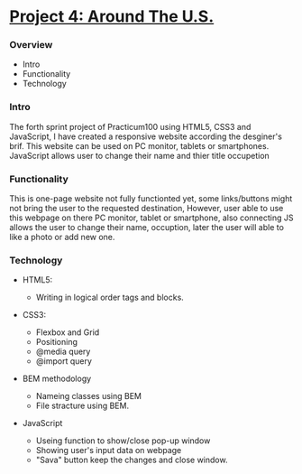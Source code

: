 # [Project 4: Around The U.S.](https://gte34g.github.io/web_project_4/)
### Overview
* Intro
* Functionality
* Technology

### Intro
The forth sprint project of Practicum100 using HTML5, CSS3 and JavaScript, I have created a responsive website according the desginer's
brif. This website can be used on PC monitor, tablets or smartphones. JavaScript allows user to change their name and thier title occupetion

### Functionality
This is one-page website not fully functionted yet, some links/buttons might not bring the user to the requested destination, 
However, user able to use this webpage on there PC monitor, tablet or smartphone, also connecting JS allows the user to change their name, occuption,
later the user will able to like a photo or add new one. 


### Technology
* HTML5:
  * Writing in logical order tags and blocks.

* CSS3:
 	* Flexbox and Grid
	* Positioning
	* @media query
	* @import query

* BEM methodology
	* Nameing classes using BEM
	* File stracture using BEM.

* JavaScript
	* Useing function to show/close pop-up window
	* Showing user's input data on webpage
	* "Sava" button keep the changes and close window.
